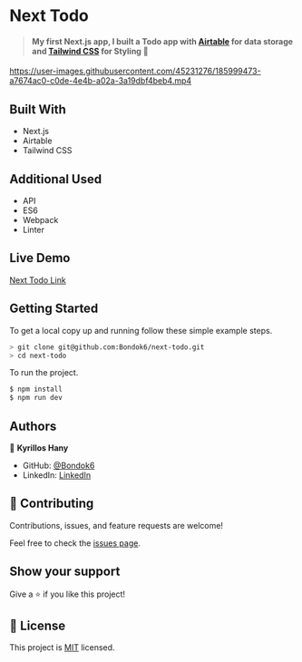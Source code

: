 # Next Todo

> #### My first Next.js app, I built a Todo app with [Airtable](https://airtable.com/) for data storage and [Tailwind CSS](https://tailwindcss.com/) for Styling 💯


https://user-images.githubusercontent.com/45231276/185999473-a7674ac0-c0de-4e4b-a02a-3a19dbf4beb4.mp4


## Built With

- Next.js
- Airtable
- Tailwind CSS

## Additional Used

- API
- ES6 
- Webpack
- Linter

## Live Demo

[Next Todo Link]()

## Getting Started

To get a local copy up and running follow these simple example steps.

```bash
> git clone git@github.com:Bondok6/next-todo.git
> cd next-todo
```

To run the project.

```bash
$ npm install
$ npm run dev
```

## Authors

👤 **Kyrillos Hany**

- GitHub: [@Bondok6](https://github.com/Bondok6)
- LinkedIn: [LinkedIn](https://www.linkedin.com/in/kyrillos-hany/)


## 🤝 Contributing

Contributions, issues, and feature requests are welcome!

Feel free to check the [issues page](../../issues/).

## Show your support

Give a ⭐️ if you like this project!

## 📝 License

This project is [MIT](./MIT.md) licensed.
